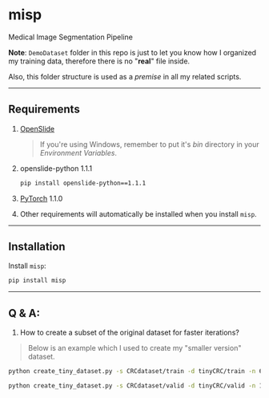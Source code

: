 # misp
Medical Image Segmentation Pipeline

**Note**: `DemoDataset` folder in this repo is just to let you know how I organized my training data, therefore there is no "**real**" file inside.  

Also, this folder structure is used as a *premise* in all my related scripts.

---
## Requirements
1. [OpenSlide](https://openslide.org/download/)
    > If you're using Windows, remember to put it's *bin* directory in your *Environment Variables*.
2. openslide-python 1.1.1
   ```bash
   pip install openslide-python==1.1.1
   ```
3. [PyTorch](https://pytorch.org/get-started/locally/) 1.1.0

4. Other requirements will automatically be installed when you install `misp`.

---
## Installation
Install `misp`:
```bash
pip install misp
```

---
## Q & A:
1. How to create a subset of the original dataset for faster iterations?  
> Below is an example which I used to create my "smaller version" dataset.
```bash
python create_tiny_dataset.py -s CRCdataset/train -d tinyCRC/train -n 600

python create_tiny_dataset.py -s CRCdataset/valid -d tinyCRC/valid -n 100
```